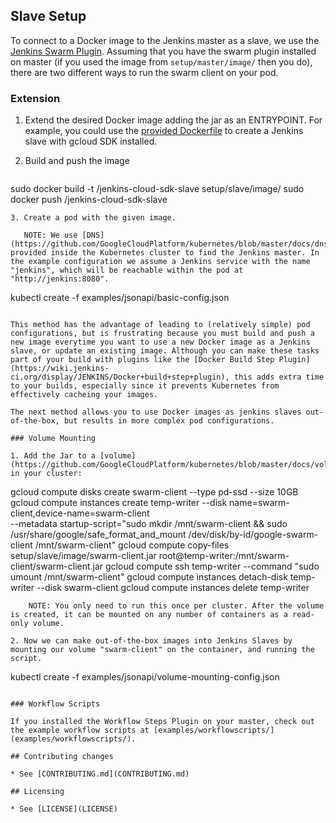 ## Slave Setup

To connect to a Docker image to the Jenkins master as a slave, we use the [Jenkins Swarm Plugin](https://wiki.jenkins-ci.org/display/JENKINS/Swarm+Plugin). Assuming that you have the swarm plugin installed on master (if you used the image from `setup/master/image/` then you do), there are two different ways to run the swarm client on your pod.


### Extension

1. Extend the desired Docker image adding the jar as an ENTRYPOINT. For example, you could use the [provided Dockerfile](image/Dockerfile) to create a Jenkins slave with gcloud SDK installed.
2. Build and push the image

   ```
sudo docker build -t <mydockerhubid>/jenkins-cloud-sdk-slave setup/slave/image/
sudo docker push <mydockerhubid>/jenkins-cloud-sdk-slave
```
3. Create a pod with the given image.

   NOTE: We use [DNS](https://github.com/GoogleCloudPlatform/kubernetes/blob/master/docs/dns.md) provided inside the Kubernetes cluster to find the Jenkins master. In the example configuration we assume a Jenkins service with the name "jenkins", which will be reachable within the pod at "http://jenkins:8080".

   ```
kubectl create -f examples/jsonapi/basic-config.json
```

This method has the advantage of leading to (relatively simple) pod configurations, but is frustrating because you must build and push a new image everytime you want to use a new Docker image as a Jenkins slave, or update an existing image. Although you can make these tasks part of your build with plugins like the [Docker Build Step Plugin](https://wiki.jenkins-ci.org/display/JENKINS/Docker+build+step+plugin), this adds extra time to your builds, especially since it prevents Kubernetes from effectively cacheing your images.

The next method allows you to use Docker images as jenkins slaves out-of-the-box, but results in more complex pod configurations.

### Volume Mounting

1. Add the Jar to a [volume](https://github.com/GoogleCloudPlatform/kubernetes/blob/master/docs/volumes.md) in your cluster:

   ```
gcloud compute disks create swarm-client --type pd-ssd --size 10GB
gcloud compute instances create temp-writer --disk name=swarm-client,device-name=swarm-client \
	                    --metadata startup-script="sudo mkdir /mnt/swarm-client && sudo /usr/share/google/safe_format_and_mount /dev/disk/by-id/google-swarm-client /mnt/swarm-client"
gcloud compute copy-files setup/slave/image/swarm-client.jar root@temp-writer:/mnt/swarm-client/swarm-client.jar
gcloud compute ssh temp-writer --command "sudo umount /mnt/swarm-client"
gcloud compute instances detach-disk temp-writer --disk swarm-client
gcloud compute instances delete temp-writer
```
    NOTE: You only need to run this once per cluster. After the volume is created, it can be mounted on any number of containers as a read-only volume.

2. Now we can make out-of-the-box images into Jenkins Slaves by mounting our volume "swarm-client" on the container, and running the script.

   ```
kubectl create -f examples/jsonapi/volume-mounting-config.json
```

### Workflow Scripts

If you installed the Workflow Steps Plugin on your master, check out the example workflow scripts at [examples/workflowscripts/](examples/workflowscripts/).

## Contributing changes

* See [CONTRIBUTING.md](CONTRIBUTING.md)

## Licensing

* See [LICENSE](LICENSE)
